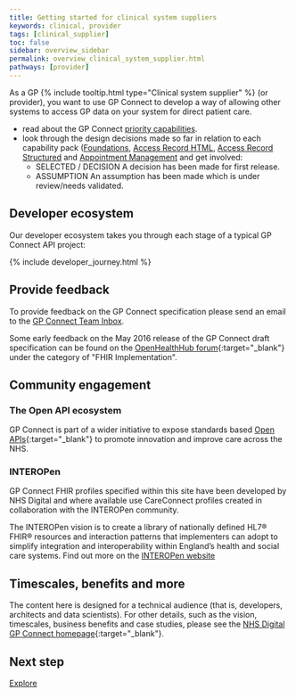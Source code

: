 ```yaml
---
title: Getting started for clinical system suppliers
keywords: clinical, provider
tags: [clinical_supplier]
toc: false
sidebar: overview_sidebar
permalink: overview_clinical_system_supplier.html
pathways: [provider]
---
```


As a GP {% include tooltip.html type="Clinical system supplier" %} (or provider), you want to use GP Connect to develop a way of allowing other systems to access GP data on your system for direct patient care.

- read about the GP Connect [priority capabilities](overview_priority_capabilities.html).
- look through the design decisions made so far in relation to each capability pack ([Foundations](foundations_design.html), [Access Record HTML](accessrecord.html), [Access Record Structured](accessrecord_structured_design.html) and [Appointment Management](appointments_design.html) and get involved:
	- <span class="label label-success">SELECTED</span> / <span class="label label-info">DECISION</span> A decision has been made for first release.
	- <span class="label label-warning">ASSUMPTION</span> An assumption has been made which is under review/needs validated.

## Developer ecosystem

Our developer ecosystem takes you through each stage of a typical GP Connect API project:
  
{% include developer_journey.html %}

## Provide feedback

To provide feedback on the GP Connect specification please send an email to the [GP Connect Team Inbox](mailto://gpconnect@nhs.net).

Some early feedback on the May 2016 release of the GP Connect draft specification can be found on the [OpenHealthHub forum](https://www.openhealthhub.org/c/fhir-implementation){:target="_blank"} under the category of "FHIR Implementation".

## Community engagement

### The Open API ecosystem

GP Connect is part of a wider initiative to expose standards based [Open APIs](designprinciples_open_api_principles.html#open-api){:target="_blank"} to promote innovation and improve care across the NHS.

### INTEROPen

GP Connect FHIR profiles specified within this site have been developed by NHS Digital and where available use CareConnect profiles created in collaboration with the INTEROPen community.

The INTEROPen vision is to create a library of nationally defined HL7® FHIR® resources and interaction patterns that implementers can adopt to simplify integration and interoperability within England’s health and social care systems. Find out more on the [INTEROPen website](https://www.interopen.org/)

## Timescales, benefits and more

The content here is designed for a technical audience (that is, developers, architects and data scientists). For other details, such as the vision, timescales, business benefits and case studies, please see the [NHS Digital GP Connect homepage](https://digital.nhs.uk/article/1275/GP-Connect){:target="_blank"}.

## Next step ##
[Explore](/overview_explore.html)

